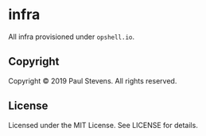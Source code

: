 # infra

All infra provisioned under `opshell.io`.

## Copyright

Copyright &copy; 2019 Paul Stevens. All rights reserved.

## License

Licensed under the MIT License. See LICENSE for details.